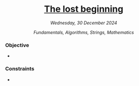 <h1 align="center">
  <a id="challenge_name" href="">The lost beginning</a>
</h1>

<p align="center">
  <i id="completion_date" align="center">Wednesday, 30 December 2024</i>
</p>

<p align="center">
  <i id="tags" align="center">Fundamentals, Algorithms, Strings, Mathematics</i>
</p>

### Objective

-

### Constraints

-